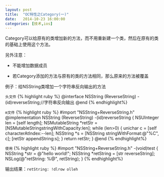 ```yaml
---
layout: post
title:  "OC特性之Category(一)"
date:   2014-10-23 16:00:00
categories: [技术,ios]
---
```


Category可以给原有的类增加新的方法，而不用重新建一个类，然后在原有的类的基础上使用这个方法。

另外注意：

* 不能增加数据成员

* 若Category添加的方法与原有的类的方法相同，那么原来的方法被覆盖


例子：给NSString类增加一个字符串反向输出的方法

`头文件`
{% highlight ruby %}
@interface NSString (ReverseString)
-(id)reverseString;//字符串反向输出
@end
{% endhighlight%}

`m文件`
{% highlight ruby %}
#import "NSString+ReverseString.h"
@implementation NSString (ReverseString)
-(id)reverseString
{
    NSUInteger len = [self length];
    NSMutableString *retStr = [NSMutableStringstringWithCapacity:len];
    while (len>0) {
        unichar c = [self characterAtIndex:--len];
        NSString *s = [NSString stringWithFormat:@"%C", c];
        [retStr appendString:s];
    }
    return retStr;
}
@end
{% endhighlight%}

`使用`
{% highlight ruby %}
#import "NSString+ReverseString.h"
-(void)test
{
    NSString *str = @"hello world!";
    NSString *retString = [str reverseString];
    NSLog(@"retString: %@", retString);
}
{% endhighlight%}

输出结果：`retString: !dlrow olleh`
